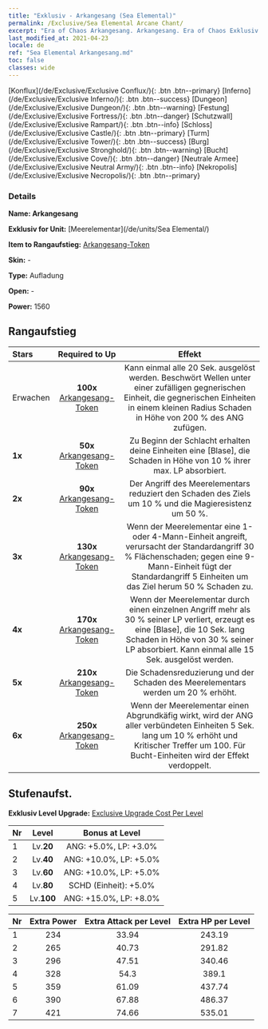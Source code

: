 ```yaml
---
title: "Exklusiv - Arkangesang (Sea Elemental)"
permalink: /Exclusive/Sea Elemental Arcane Chant/
excerpt: "Era of Chaos Arkangesang. Arkangesang. Era of Chaos Exklusiv Arkangesang. Meerelementar Exklusiv."
last_modified_at: 2021-04-23
locale: de
ref: "Sea Elemental Arkangesang.md"
toc: false
classes: wide
---
```

 [Konflux](/de/Exclusive/Exclusive Conflux/){: .btn .btn--primary} [Inferno](/de/Exclusive/Exclusive Inferno/){: .btn .btn--success} [Dungeon](/de/Exclusive/Exclusive Dungeon/){: .btn .btn--warning} [Festung](/de/Exclusive/Exclusive Fortress/){: .btn .btn--danger} [Schutzwall](/de/Exclusive/Exclusive Rampart/){: .btn .btn--info} [Schloss](/de/Exclusive/Exclusive Castle/){: .btn .btn--primary} [Turm](/de/Exclusive/Exclusive Tower/){: .btn .btn--success} [Burg](/de/Exclusive/Exclusive Stronghold/){: .btn .btn--warning} [Bucht](/de/Exclusive/Exclusive Cove/){: .btn .btn--danger} [Neutrale Armee](/de/Exclusive/Exclusive Neutral Army/){: .btn .btn--info} [Nekropolis](/de/Exclusive/Exclusive Necropolis/){: .btn .btn--primary} 

### Details
 **Name: Arkangesang** 

 **Exklusiv for Unit:** [Meerelementar](/de/units/Sea Elemental/) 

 **Item to Rangaufstieg:** [Arkangesang-Token](/ItemsDE/con_915/)

 **Skin:** -

 **Type:** Aufladung

 **Open:** -

 **Power:** 1560

## Rangaufstieg

  |     Stars    |  Required to Up | Effekt |
  |:-------------|:---------------:|:---------------:|
  |  Erwachen  | **100x** [Arkangesang-Token](/ItemsDE/con_915/) | <Flutwellen> Kann einmal alle 20 Sek. ausgelöst werden. Beschwört Wellen unter einer zufälligen gegnerischen Einheit, die gegnerischen Einheiten in einem kleinen Radius Schaden in Höhe von 200 % des ANG zufügen. |
  | **1x** <i class="fas fa-star"/> | **50x** [Arkangesang-Token](/ItemsDE/con_915/) | Zu Beginn der Schlacht erhalten deine Einheiten eine [Blase], die Schaden in Höhe von 10 % ihrer max. LP absorbiert. |
  | **2x** <i class="fas fa-star"/> | **90x** [Arkangesang-Token](/ItemsDE/con_915/) | Der Angriff des Meerelementars reduziert den Schaden des Ziels um 10 % und die Magieresistenz um 50 %. |
  | **3x** <i class="fas fa-star"/> | **130x** [Arkangesang-Token](/ItemsDE/con_915/) | Wenn der Meerelementar eine 1- oder 4-Mann-Einheit angreift, verursacht der Standardangriff 30 % Flächenschaden; gegen eine 9-Mann-Einheit fügt der Standardangriff 5 Einheiten um das Ziel herum 50 % Schaden zu. |
  | **4x** <i class="fas fa-star"/> | **170x** [Arkangesang-Token](/ItemsDE/con_915/) | Wenn der Meerelementar  durch einen einzelnen Angriff mehr als 30 % seiner LP verliert, erzeugt es eine [Blase], die 10 Sek. lang Schaden in Höhe von 30 % seiner LP absorbiert. Kann einmal alle 15 Sek. ausgelöst werden. |
  | **5x** <i class="fas fa-star"/> | **210x** [Arkangesang-Token](/ItemsDE/con_915/) | Die Schadensreduzierung und der Schaden des Meerelementars werden um 20 % erhöht. |
  | **6x** <i class="fas fa-star"/> | **250x** [Arkangesang-Token](/ItemsDE/con_915/) | Wenn der Meerelementar einen Abgrundkäfig wirkt, wird der ANG aller verbündeten Einheiten 5 Sek. lang um 10 % erhöht und Kritischer Treffer um 100. Für Bucht-Einheiten wird der Effekt verdoppelt. |


## Stufenaufst.
 **Exklusiv Level Upgrade:** [Exclusive Upgrade Cost Per Level](/Exclusive/ExclusiveUpgradeCostPerLevel/)

  |  Nr  |   Level  | Bonus at Level |
  |:-----|:--------:|:--------------:|
  | 1 | Lv.**20** | ANG: +5.0%, LP: +3.0% |
  | 2 | Lv.**40** | ANG: +10.0%, LP: +5.0% |
  | 3 | Lv.**60** | ANG: +10.0%, LP: +5.0% |
  | 4 | Lv.**80** | SCHD (Einheit): +5.0% |
  | 5 | Lv.**100** | ANG: +15.0%, LP: +8.0% |


  |  Nr  |  Extra Power | Extra Attack per Level | Extra HP per Level |
  |:-----|:--------:|:--------:|:--------:|
  | 1 | 234 | 33.94 | 243.19 |
  | 2 | 265 | 40.73 | 291.82 |
  | 3 | 296 | 47.51 | 340.46 |
  | 4 | 328 | 54.3 | 389.1 |
  | 5 | 359 | 61.09 | 437.74 |
  | 6 | 390 | 67.88 | 486.37 |
  | 7 | 421 | 74.66 | 535.01 |


